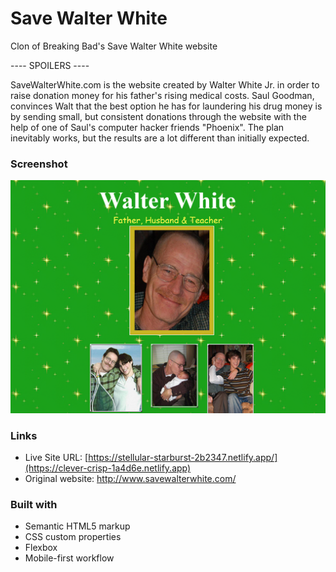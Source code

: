 # Save Walter White

Clon of Breaking Bad's Save Walter White website

---- SPOILERS ----

SaveWalterWhite.com is the website created by Walter White Jr. in order to raise donation money for his father's rising medical costs. Saul Goodman, convinces Walt that the best option he has for laundering his drug money is by sending small, but consistent donations through the website with the help of one of Saul's computer hacker friends "Phoenix". The plan inevitably works, but the results are a lot different than initially expected.

### Screenshot

![](./images/web-screenshot.png)

### Links

- Live Site URL: [https://stellular-starburst-2b2347.netlify.app/](https://clever-crisp-1a4d6e.netlify.app)
- Original website: http://www.savewalterwhite.com/

### Built with

- Semantic HTML5 markup
- CSS custom properties
- Flexbox
- Mobile-first workflow
